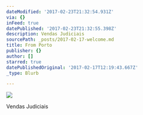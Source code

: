 ```yaml
---
dateModified: '2017-02-23T21:32:54.931Z'
via: {}
inFeed: true
datePublished: '2017-02-23T21:32:55.398Z'
description: Vendas Judiciais
sourcePath: _posts/2017-02-17-welcome.md
title: From Porto
publisher: {}
author: []
starred: true
datePublishedOriginal: '2017-02-17T12:19:43.667Z'
_type: Blurb

---
```

![](https://the-grid-user-content.s3-us-west-2.amazonaws.com/295e7b20-fb86-4798-a581-0c67017a0324.jpg)

Vendas Judiciais